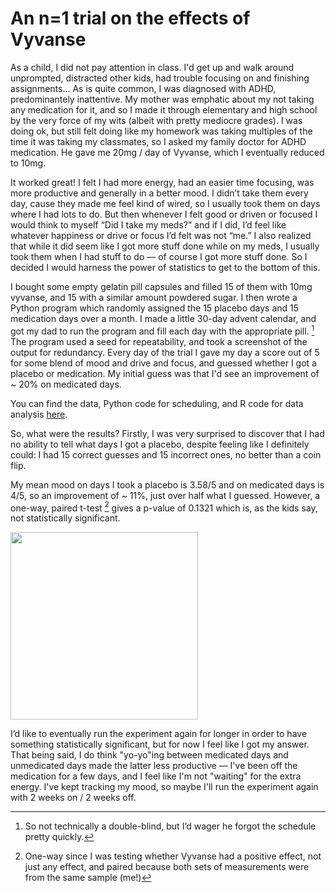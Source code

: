 # An n=1 trial on the effects of Vyvanse

As a child, I did not pay attention in class. I'd get up and walk around unprompted, distracted other kids, had trouble focusing on and finishing assignments... As is quite common, I was diagnosed with ADHD,  predominantely inattentive. My mother was emphatic about my not taking any medication for it, and so I made it through elementary and high school by the very force of my wits (albeit with pretty mediocre grades). I was doing ok, but still felt doing like my homework was taking multiples of the time it was taking my classmates, so I asked my family doctor for ADHD medication. He gave me 20mg / day of Vyvanse, which I eventually reduced to 10mg.

It worked great! I felt I had more energy, had an easier time focusing, was more productive and generally in a better mood. I didn’t take them every day, cause they made me feel kind of wired, so I usually took them on days where I had lots to do. But then whenever I felt good or driven or focused I would think to myself “Did I take my meds?” and if I did, I’d feel like whatever happiness or drive or focus I’d felt was not “me.” I also realized that while it did seem like I got more stuff done while on my meds, I usually took them when I had stuff to do — of course I got more stuff done. So I decided I would harness the power of statistics to get to the bottom of this.

I bought some empty gelatin pill capsules and filled 15 of them with 10mg vyvanse, and 15 with a similar amount powdered sugar. I then wrote a Python program which randomly assigned the 15 placebo days and 15 medication days over a month. I made a little 30-day advent calendar, and got my dad to run the program and fill each day with the appropriate pill. [^1] The program used a seed for repeatability, and took a screenshot of the output for redundancy. Every day of the trial I gave my day a score out of 5 for some blend of mood and drive and focus, and guessed whether I got a placebo or medication. My initial guess was that I'd see an improvement of ~ 20% on medicated days.

You can find the data, Python code for scheduling, and R code for data analysis [here](https://etiennedyer.github.io/assets/vyvanse/code).

So, what were the results? Firstly, I was very surprised to discover that I had no ability to tell what days I got a placebo, despite feeling like I definitely could: I had 15 correct guesses and 15 incorrect ones, no better than a coin flip.

My mean mood on days I took a placebo is 3.58/5 and on medicated days is 4/5, so an improvement of ~ 11%, just over half what I guessed. However, a one-way, paired t-test [^2] gives a p-value of 0.1321 which is, as the kids say, not statistically significant.

<a>
  <img src="https://etiennedyer.github.io/assets/vyvanse/boxplot.png" height=300>
</a>

I’d like to eventually run the experiment again for longer in order to have something statistically significant, but for now I feel like I got my answer. That being said, I do think "yo-yo"ing between medicated days and unmedicated days made the latter less productive — I've been off the medication for a few days, and I feel like I'm not "waiting" for the extra energy. I've kept tracking my mood, so maybe I'll run the experiment again with 2 weeks on / 2 weeks off.

[^1]: So not technically a double-blind, but I’d wager he forgot the schedule pretty quickly.
[^2]: One-way since I was testing whether Vyvanse had a positive effect, not just any effect, and paired because both sets of measurements were from the same sample (me!)

